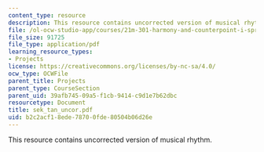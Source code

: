 ```yaml
---
content_type: resource
description: This resource contains uncorrected version of musical rhythm.
file: /ol-ocw-studio-app/courses/21m-301-harmony-and-counterpoint-i-spring-2005/b2c2acf18ede78700fde80504b06d26e_sek_tan_uncor.pdf
file_size: 91725
file_type: application/pdf
learning_resource_types:
- Projects
license: https://creativecommons.org/licenses/by-nc-sa/4.0/
ocw_type: OCWFile
parent_title: Projects
parent_type: CourseSection
parent_uid: 39afb745-09a5-f1cb-9414-c9d1e7b62dbc
resourcetype: Document
title: sek_tan_uncor.pdf
uid: b2c2acf1-8ede-7870-0fde-80504b06d26e
---
```

This resource contains uncorrected version of musical rhythm.